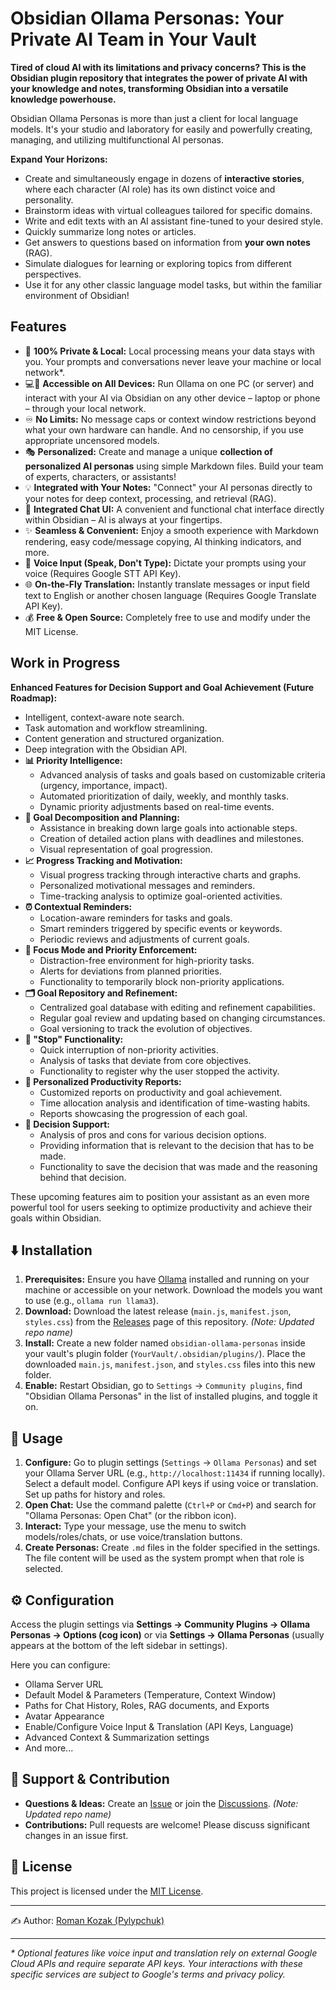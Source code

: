 # Obsidian Ollama Personas: Your Private AI Team in Your Vault

**Tired of cloud AI with its limitations and privacy concerns? This is the Obsidian plugin repository that integrates the power of private AI with your knowledge and notes, transforming Obsidian into a versatile knowledge powerhouse.**

Obsidian Ollama Personas is more than just a client for local language models. It's your studio and laboratory for easily and powerfully creating, managing, and utilizing multifunctional AI personas.

**Expand Your Horizons:**

* Create and simultaneously engage in dozens of **interactive stories**, where each character (AI role) has its own distinct voice and personality.
* Brainstorm ideas with virtual colleagues tailored for specific domains.
* Write and edit texts with an AI assistant fine-tuned to your desired style.
* Quickly summarize long notes or articles.
* Get answers to questions based on information from **your own notes** (RAG).
* Simulate dialogues for learning or exploring topics from different perspectives.
* Use it for any other classic language model tasks, but within the familiar environment of Obsidian!

## Features

* 💾 **100% Private & Local:** Local processing means your data stays with you. Your prompts and conversations never leave your machine or local network*.
* 💻📱 **Accessible on All Devices:** Run Ollama on one PC (or server) and interact with your AI via Obsidian on any other device – laptop or phone – through your local network.
* ♾️ **No Limits:** No message caps or context window restrictions beyond what your own hardware can handle. And no censorship, if you use appropriate uncensored models.
* 🎭 **Personalized:** Create and manage a unique **collection of personalized AI personas** using simple Markdown files. Build your team of experts, characters, or assistants!
* 💡 **Integrated with Your Notes:** "Connect" your AI personas directly to your notes for deep context, processing, and retrieval (RAG).
* 💬 **Integrated Chat UI:** A convenient and functional chat interface directly within Obsidian – AI is always at your fingertips.
* ✨ **Seamless & Convenient:** Enjoy a smooth experience with Markdown rendering, easy code/message copying, AI thinking indicators, and more.
* 🎤 **Voice Input (Speak, Don't Type):** Dictate your prompts using your voice (Requires Google STT API Key).
* 🌐 **On-the-Fly Translation:** Instantly translate messages or input field text to English or another chosen language (Requires Google Translate API Key).
* 💰 **Free & Open Source:** Completely free to use and modify under the MIT License.

## Work in Progress

**Enhanced Features for Decision Support and Goal Achievement (Future Roadmap):**

* Intelligent, context-aware note search.
* Task automation and workflow streamlining.
* Content generation and structured organization.
* Deep integration with the Obsidian API.
* **📊 Priority Intelligence:**
    * Advanced analysis of tasks and goals based on customizable criteria (urgency, importance, impact).
    * Automated prioritization of daily, weekly, and monthly tasks.
    * Dynamic priority adjustments based on real-time events.
* **🎯 Goal Decomposition and Planning:**
    * Assistance in breaking down large goals into actionable steps.
    * Creation of detailed action plans with deadlines and milestones.
    * Visual representation of goal progression.
* **📈 Progress Tracking and Motivation:**
    * Visual progress tracking through interactive charts and graphs.
    * Personalized motivational messages and reminders.
    * Time-tracking analysis to optimize goal-oriented activities.
* **⏰ Contextual Reminders:**
    * Location-aware reminders for tasks and goals.
    * Smart reminders triggered by specific events or keywords.
    * Periodic reviews and adjustments of current goals.
* **🧘 Focus Mode and Priority Enforcement:**
    * Distraction-free environment for high-priority tasks.
    * Alerts for deviations from planned priorities.
    * Functionality to temporarily block non-priority applications.
* **🗂️ Goal Repository and Refinement:**
    * Centralized goal database with editing and refinement capabilities.
    * Regular goal review and updating based on changing circumstances.
    * Goal versioning to track the evolution of objectives.
* **🛑 "Stop" Functionality:**
    * Quick interruption of non-priority activities.
    * Analysis of tasks that deviate from core objectives.
    * Functionality to register why the user stopped the activity.
* **📄 Personalized Productivity Reports:**
    * Customized reports on productivity and goal achievement.
    * Time allocation analysis and identification of time-wasting habits.
    * Reports showcasing the progression of each goal.
* **🤔 Decision Support:**
    * Analysis of pros and cons for various decision options.
    * Providing information that is relevant to the decision that has to be made.
    * Functionality to save the decision that was made and the reasoning behind that decision.

These upcoming features aim to position your assistant as an even more powerful tool for users seeking to optimize productivity and achieve their goals within Obsidian.

## ⬇️ Installation

1.  **Prerequisites:** Ensure you have [Ollama](https://ollama.com/) installed and running on your machine or accessible on your network. Download the models you want to use (e.g., `ollama run llama3`).
2.  **Download:** Download the latest release (`main.js`, `manifest.json`, `styles.css`) from the [Releases](https://github.com/phoenixway/obsidian-ollama-personas/releases) page of this repository. *(Note: Updated repo name)*
3.  **Install:** Create a new folder named `obsidian-ollama-personas` inside your vault's plugin folder (`YourVault/.obsidian/plugins/`). Place the downloaded `main.js`, `manifest.json`, and `styles.css` files into this new folder.
4.  **Enable:** Restart Obsidian, go to `Settings` → `Community plugins`, find "Obsidian Ollama Personas" in the list of installed plugins, and toggle it on.

## 🚀 Usage

1.  **Configure:** Go to plugin settings (`Settings` → `Ollama Personas`) and set your Ollama Server URL (e.g., `http://localhost:11434` if running locally). Select a default model. Configure API keys if using voice or translation. Set up paths for history and roles.
2.  **Open Chat:** Use the command palette (`Ctrl+P` or `Cmd+P`) and search for "Ollama Personas: Open Chat" (or the ribbon icon).
3.  **Interact:** Type your message, use the menu to switch models/roles/chats, or use voice/translation buttons.
4.  **Create Personas:** Create `.md` files in the folder specified in the settings. The file content will be used as the system prompt when that role is selected.

## ⚙️ Configuration

Access the plugin settings via **Settings → Community Plugins → Ollama Personas → Options (cog icon)** or via **Settings → Ollama Personas** (usually appears at the bottom of the left sidebar in settings).

Here you can configure:

* Ollama Server URL
* Default Model & Parameters (Temperature, Context Window)
* Paths for Chat History, Roles, RAG documents, and Exports
* Avatar Appearance
* Enable/Configure Voice Input & Translation (API Keys, Language)
* Advanced Context & Summarization settings
* And more...

## 🤝 Support & Contribution

* **Questions & Ideas:** Create an [Issue](https://github.com/phoenixway/obsidian-ai-forge/issues) or join the [Discussions](https://github.com/phoenixway/obsidian-ai-forge/discussions). *(Note: Updated repo name)*
* **Contributions:** Pull requests are welcome! Please discuss significant changes in an issue first.

## 📜 License

This project is licensed under the [MIT License](LICENSE).

---

✍️ Author: [Roman Kozak (Pylypchuk)](https://github.com/phoenixway)

---
*\* Optional features like voice input and translation rely on external Google Cloud APIs and require separate API keys. Your interactions with these specific services are subject to Google's terms and privacy policy.*